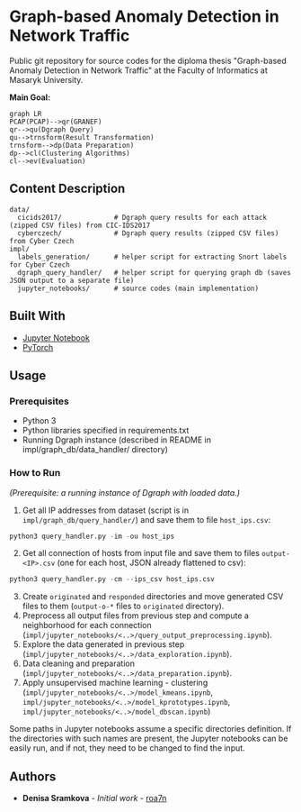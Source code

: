 # Graph-based Anomaly Detection in Network Traffic

Public git repository for source codes for the diploma thesis "Graph-based Anomaly Detection in Network Traffic" at the Faculty of Informatics at Masaryk University.

**Main Goal:**


```mermaid
graph LR
PCAP(PCAP)-->qr(GRANEF)
qr-->qu(Dgraph Query) 
qu-->trnsform(Result Transformation)
trnsform-->dp(Data Preparation)
dp-->cl(Clustering Algorithms)
cl-->ev(Evaluation)
```


## Content Description

```
data/
  cicids2017/             # Dgraph query results for each attack (zipped CSV files) from CIC-IDS2017
  cyberczech/             # Dgraph query results (zipped CSV files) from Cyber Czech
impl/
  labels_generation/      # helper script for extracting Snort labels for Cyber Czech
  dgraph_query_handler/   # helper script for querying graph db (saves JSON output to a separate file)
  jupyter_notebooks/      # source codes (main implementation)
```

## Built With

* [Jupyter Notebook](https://jupyter-notebook.readthedocs.io/en/stable/)
* [PyTorch](https://pytorch.org/docs/stable/index.html)

## Usage

### Prerequisites

* Python 3
* Python libraries specified in requirements.txt
* Running Dgraph instance (described in README in impl/graph_db/data_handler/ directory)

### How to Run

*(Prerequisite: a running instance of Dgraph with loaded data.)*

1. Get all IP addresses from dataset (script is in `impl/graph_db/query_handler/`) and save them to file `host_ips.csv`:

```python
python3 query_handler.py -im -ou host_ips
```

2. Get all connection of hosts from input file and save them to files `output-<IP>.csv` (one for each host, JSON already flattened to csv):

```python
python3 query_handler.py -cm --ips_csv host_ips.csv
```

3. Create `originated` and `responded` directories and move generated CSV files to them (`output-o-*` files to `originated` directory).
4. Preprocess all output files from previous step and compute a neighborhood for each connection (`impl/jupyter_notebooks/<..>/query_output_preprocessing.ipynb`).
5. Explore the data generated in previous step (`impl/jupyter_notebooks/<..>/data_exploration.ipynb`).
6. Data cleaning and preparation (`impl/jupyter_notebooks/<..>/data_preparation.ipynb`).
7. Apply unsupervised machine learning - clustering (`impl/jupyter_notebooks/<..>/model_kmeans.ipynb`, `impl/jupyter_notebooks/<..>/model_kprototypes.ipynb`, `impl/jupyter_notebooks/<..>/model_dbscan.ipynb`)

Some paths in Jupyter notebooks assume a specific directories definition. If the directories with such names are present, the Jupyter notebooks can be easily run, and if not, they need to be changed to find the input. 

## Authors

* **Denisa Sramkova** - *Initial work* - [roa7n](https://github.com/roa7n)
